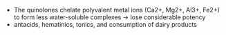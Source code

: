 - The quinolones chelate polyvalent metal ions (Ca2+, Mg2+, Al3+, Fe2+) to form less water-soluble complexes $\rightarrow$ lose considerable potency
- antacids, hematinics, tonics, and consumption of dairy products
